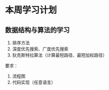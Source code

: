 # 本周学习计划

## 数据结构与算法的学习

1. 排序方法
2. 深度优先搜索、广度优先搜索
3. 狄克斯特拉算法（计算最短路径、最短加权路径）

要求：
1. 流程图
2. 代码实现（任意语言）